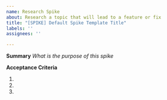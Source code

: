 ```yaml
---
name: Research Spike
about: Research a topic that will lead to a feature or fix
title: "[SPIKE] Default Spike Template Title"
labels: ''
assignees: ''

---
```


**Summary**
*What is the purpose of this spike*

**Acceptance Criteria**

1.
2.
3.

